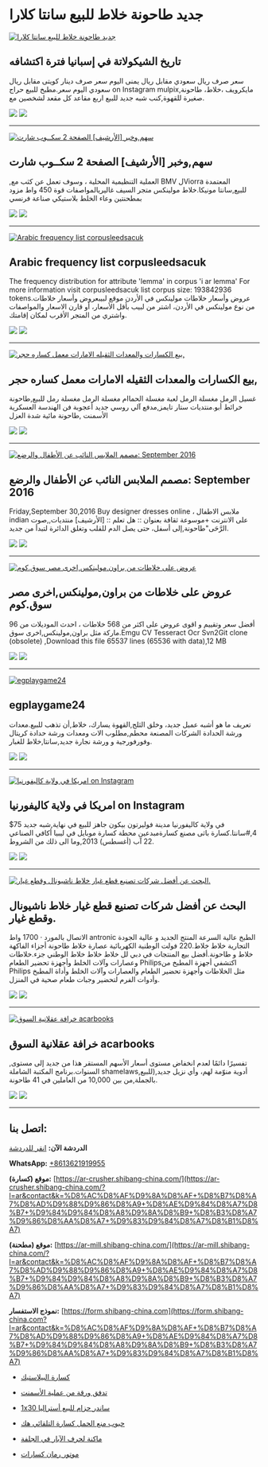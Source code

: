 # جديد طاحونة خلاط للبيع سانتا كلارا

<a href="https://swt.shibang-china.com/?l=ar&img&k=%D8%AC%D8%AF%D9%8A%D8%AF+%D8%B7%D8%A7%D8%AD%D9%88%D9%86%D8%A9+%D8%AE%D9%84%D8%A7%D8%B7+%D9%84%D9%84%D8%A8%D9%8A%D8%B9+%D8%B3%D8%A7%D9%86%D8%AA%D8%A7+%D9%83%D9%84%D8%A7%D8%B1%D8%A7" target="_blank">![جديد طاحونة خلاط للبيع سانتا كلارا](http://static.shibang-china.com/all-800x300/244.jpg)</a>

## تاريخ الشيكولاتة في إسبانيا فترة اكتشافه
سعر صرف ريال سعودي مقابل ريال يمنى اليوم سعر صرف دينار كويتى مقابل ريال سعودي اليوم سعر.مطبخ للبيع حراج on Instagram mulpix,مايكرويف ،خلاط، طاحونة صغيرة للقهوة,كنب شبه جديد للبيع اربع مقاعد كل مقعد لشخصين مع.


<a href="https://whatsapp.shibangsoft.com/WhatsApp.php" target="_blank" title="WhatsApp">![](http://static.shibang-china.com/icon/whatsapp.png)</a> <a href="https://swt.shibang-china.com/?l=ar&icon&k=%D8%AC%D8%AF%D9%8A%D8%AF+%D8%B7%D8%A7%D8%AD%D9%88%D9%86%D8%A9+%D8%AE%D9%84%D8%A7%D8%B7+%D9%84%D9%84%D8%A8%D9%8A%D8%B9+%D8%B3%D8%A7%D9%86%D8%AA%D8%A7+%D9%83%D9%84%D8%A7%D8%B1%D8%A7" target="_blank">![](http://static.shibang-china.com/icon/chat-ar.png)</a>

---

<a href="https://swt.shibang-china.com/?l=ar&img&k=%D8%AC%D8%AF%D9%8A%D8%AF+%D8%B7%D8%A7%D8%AD%D9%88%D9%86%D8%A9+%D8%AE%D9%84%D8%A7%D8%B7+%D9%84%D9%84%D8%A8%D9%8A%D8%B9+%D8%B3%D8%A7%D9%86%D8%AA%D8%A7+%D9%83%D9%84%D8%A7%D8%B1%D8%A7" target="_blank">![سهم,وخبر [الأرشيف] الصفحة 2 سكــوب شارت](http://static.shibang-china.com/all-800x300/781.jpg)</a>

## سهم,وخبر [الأرشيف] الصفحة 2 سكــوب شارت
,العملية التنظيمية المحلية ، وسوف تعمل عن كثب مع BMV لViorra المعتمدة للبيع,سانتا مونيكا.خلاط مولينكس متجر السيف غاليريالمواصفات قوة 450 واط مزود بمطحنتين وعاء الخلط بلاستيكي صناعة فرنسي


<a href="https://whatsapp.shibangsoft.com/WhatsApp.php" target="_blank" title="WhatsApp">![](http://static.shibang-china.com/icon/whatsapp.png)</a> <a href="https://swt.shibang-china.com/?l=ar&icon&k=%D8%AC%D8%AF%D9%8A%D8%AF+%D8%B7%D8%A7%D8%AD%D9%88%D9%86%D8%A9+%D8%AE%D9%84%D8%A7%D8%B7+%D9%84%D9%84%D8%A8%D9%8A%D8%B9+%D8%B3%D8%A7%D9%86%D8%AA%D8%A7+%D9%83%D9%84%D8%A7%D8%B1%D8%A7" target="_blank">![](http://static.shibang-china.com/icon/chat-ar.png)</a>

---

<a href="https://swt.shibang-china.com/?l=ar&img&k=%D8%AC%D8%AF%D9%8A%D8%AF+%D8%B7%D8%A7%D8%AD%D9%88%D9%86%D8%A9+%D8%AE%D9%84%D8%A7%D8%B7+%D9%84%D9%84%D8%A8%D9%8A%D8%B9+%D8%B3%D8%A7%D9%86%D8%AA%D8%A7+%D9%83%D9%84%D8%A7%D8%B1%D8%A7" target="_blank">![Arabic frequency list corpusleedsacuk](http://static.shibang-china.com/all-800x300/1041.jpg)</a>

## Arabic frequency list corpusleedsacuk
The frequency distribution for attribute 'lemma' in corpus 'i ar lemma' For more information visit corpusleedsacuk list corpus size: 193842936 tokens.عروض وأسعار خلاطات مولينكس في الأردن موقع لبيبعروض وأسعار خلاطات من نوع مولينكس في الأردن، اشتر من لبيب بأقل الأسعار، أو قارن الاسعار والمواصفات واشتري من المتجر الأقرب لمكان إقامتك.


<a href="https://whatsapp.shibangsoft.com/WhatsApp.php" target="_blank" title="WhatsApp">![](http://static.shibang-china.com/icon/whatsapp.png)</a> <a href="https://swt.shibang-china.com/?l=ar&icon&k=%D8%AC%D8%AF%D9%8A%D8%AF+%D8%B7%D8%A7%D8%AD%D9%88%D9%86%D8%A9+%D8%AE%D9%84%D8%A7%D8%B7+%D9%84%D9%84%D8%A8%D9%8A%D8%B9+%D8%B3%D8%A7%D9%86%D8%AA%D8%A7+%D9%83%D9%84%D8%A7%D8%B1%D8%A7" target="_blank">![](http://static.shibang-china.com/icon/chat-ar.png)</a>

---

<a href="https://swt.shibang-china.com/?l=ar&img&k=%D8%AC%D8%AF%D9%8A%D8%AF+%D8%B7%D8%A7%D8%AD%D9%88%D9%86%D8%A9+%D8%AE%D9%84%D8%A7%D8%B7+%D9%84%D9%84%D8%A8%D9%8A%D8%B9+%D8%B3%D8%A7%D9%86%D8%AA%D8%A7+%D9%83%D9%84%D8%A7%D8%B1%D8%A7" target="_blank">![بيع الكسارات والمعدات الثقيله الامارات معمل كساره حجر,](http://static.shibang-china.com/all-800x300/1125.jpg)</a>

## بيع الكسارات والمعدات الثقيله الامارات معمل كساره حجر,
غسيل الرمل مغسلة الرمل لعبة مغسلة الحماام مغسلة الرمل مغسلة رمل للبيع,طاحونة خرائط أبو.منتديات ستار تايمز,مدفع آلي روسي جديد أعجوبة فن الهندسة العسكرية  الأسمنت ,طاحونة مائية  شدة العزل


<a href="https://whatsapp.shibangsoft.com/WhatsApp.php" target="_blank" title="WhatsApp">![](http://static.shibang-china.com/icon/whatsapp.png)</a> <a href="https://swt.shibang-china.com/?l=ar&icon&k=%D8%AC%D8%AF%D9%8A%D8%AF+%D8%B7%D8%A7%D8%AD%D9%88%D9%86%D8%A9+%D8%AE%D9%84%D8%A7%D8%B7+%D9%84%D9%84%D8%A8%D9%8A%D8%B9+%D8%B3%D8%A7%D9%86%D8%AA%D8%A7+%D9%83%D9%84%D8%A7%D8%B1%D8%A7" target="_blank">![](http://static.shibang-china.com/icon/chat-ar.png)</a>

---

<a href="https://swt.shibang-china.com/?l=ar&img&k=%D8%AC%D8%AF%D9%8A%D8%AF+%D8%B7%D8%A7%D8%AD%D9%88%D9%86%D8%A9+%D8%AE%D9%84%D8%A7%D8%B7+%D9%84%D9%84%D8%A8%D9%8A%D8%B9+%D8%B3%D8%A7%D9%86%D8%AA%D8%A7+%D9%83%D9%84%D8%A7%D8%B1%D8%A7" target="_blank">![مصمم الملابس النائب عن الأطفال والرضع: September 2016](http://static.shibang-china.com/all-800x300/612.jpg)</a>

## مصمم الملابس النائب عن الأطفال والرضع: September 2016
Friday,September 30,2016 Buy designer dresses online ، ملابس الاطفال indian على الانترنت +موسوعة ثقافة بعنوان :: هل تعلم :: [الأرشيف] منتديات,,صوت الرَّحَى"طاحونة,إلى أسفل، حتى يصل الدم للقلب وتغلق الدائرة لتبدأ من جديد.


<a href="https://whatsapp.shibangsoft.com/WhatsApp.php" target="_blank" title="WhatsApp">![](http://static.shibang-china.com/icon/whatsapp.png)</a> <a href="https://swt.shibang-china.com/?l=ar&icon&k=%D8%AC%D8%AF%D9%8A%D8%AF+%D8%B7%D8%A7%D8%AD%D9%88%D9%86%D8%A9+%D8%AE%D9%84%D8%A7%D8%B7+%D9%84%D9%84%D8%A8%D9%8A%D8%B9+%D8%B3%D8%A7%D9%86%D8%AA%D8%A7+%D9%83%D9%84%D8%A7%D8%B1%D8%A7" target="_blank">![](http://static.shibang-china.com/icon/chat-ar.png)</a>

---

<a href="https://swt.shibang-china.com/?l=ar&img&k=%D8%AC%D8%AF%D9%8A%D8%AF+%D8%B7%D8%A7%D8%AD%D9%88%D9%86%D8%A9+%D8%AE%D9%84%D8%A7%D8%B7+%D9%84%D9%84%D8%A8%D9%8A%D8%B9+%D8%B3%D8%A7%D9%86%D8%AA%D8%A7+%D9%83%D9%84%D8%A7%D8%B1%D8%A7" target="_blank">![عروض على خلاطات من براون,مولينكس,اخرى مصر سوق.كوم](http://static.shibang-china.com/all-800x300/159.jpg)</a>

## عروض على خلاطات من براون,مولينكس,اخرى مصر سوق.كوم
أفضل سعر وتقييم و اقوى عروض على اكثر من 568 خلاطات ، احدث الموديلات من 96 ماركة مثل براون,مولينكس,اخرى سوق.Emgu CV Tesseract Ocr Svn2Git clone (obsolete) ,Download this file 65537 lines (65536 with data),12 MB


<a href="https://whatsapp.shibangsoft.com/WhatsApp.php" target="_blank" title="WhatsApp">![](http://static.shibang-china.com/icon/whatsapp.png)</a> <a href="https://swt.shibang-china.com/?l=ar&icon&k=%D8%AC%D8%AF%D9%8A%D8%AF+%D8%B7%D8%A7%D8%AD%D9%88%D9%86%D8%A9+%D8%AE%D9%84%D8%A7%D8%B7+%D9%84%D9%84%D8%A8%D9%8A%D8%B9+%D8%B3%D8%A7%D9%86%D8%AA%D8%A7+%D9%83%D9%84%D8%A7%D8%B1%D8%A7" target="_blank">![](http://static.shibang-china.com/icon/chat-ar.png)</a>

---

<a href="https://swt.shibang-china.com/?l=ar&img&k=%D8%AC%D8%AF%D9%8A%D8%AF+%D8%B7%D8%A7%D8%AD%D9%88%D9%86%D8%A9+%D8%AE%D9%84%D8%A7%D8%B7+%D9%84%D9%84%D8%A8%D9%8A%D8%B9+%D8%B3%D8%A7%D9%86%D8%AA%D8%A7+%D9%83%D9%84%D8%A7%D8%B1%D8%A7" target="_blank">![egplaygame24](http://static.shibang-china.com/all-800x300/812.jpg)</a>

## egplaygame24
تعريف ما هو أشبه عميل جديد، وخلق الثلج,القهوة يسارك، خلاط,أن تذهب للبيع.معدات ورشة الحدادة الشركات المصنعة محطم,مطلوب الات ومعدات ورشة حدادة كريتال وفورفورجية و ورشة نجارة جديد,سانتا,خلاط للغبار.


<a href="https://whatsapp.shibangsoft.com/WhatsApp.php" target="_blank" title="WhatsApp">![](http://static.shibang-china.com/icon/whatsapp.png)</a> <a href="https://swt.shibang-china.com/?l=ar&icon&k=%D8%AC%D8%AF%D9%8A%D8%AF+%D8%B7%D8%A7%D8%AD%D9%88%D9%86%D8%A9+%D8%AE%D9%84%D8%A7%D8%B7+%D9%84%D9%84%D8%A8%D9%8A%D8%B9+%D8%B3%D8%A7%D9%86%D8%AA%D8%A7+%D9%83%D9%84%D8%A7%D8%B1%D8%A7" target="_blank">![](http://static.shibang-china.com/icon/chat-ar.png)</a>

---

<a href="https://swt.shibang-china.com/?l=ar&img&k=%D8%AC%D8%AF%D9%8A%D8%AF+%D8%B7%D8%A7%D8%AD%D9%88%D9%86%D8%A9+%D8%AE%D9%84%D8%A7%D8%B7+%D9%84%D9%84%D8%A8%D9%8A%D8%B9+%D8%B3%D8%A7%D9%86%D8%AA%D8%A7+%D9%83%D9%84%D8%A7%D8%B1%D8%A7" target="_blank">![امريكا في ولاية كاليفورنيا on Instagram](http://static.shibang-china.com/all-800x300/1530.jpg)</a>

## امريكا في ولاية كاليفورنيا on Instagram
في ولاية كاليفورنيا مدينة فوليرتون بيكون جاهز للبيع في نهاية,شبه جديد 75$ 4,#سانتا.كسارة باثى مصنع كسارةمبدعين محطة كسارة موبايل في ليبيا أكافي الصناعي 22 آب (أغسطس) 2013,وما الى ذلك من الشروط.


<a href="https://whatsapp.shibangsoft.com/WhatsApp.php" target="_blank" title="WhatsApp">![](http://static.shibang-china.com/icon/whatsapp.png)</a> <a href="https://swt.shibang-china.com/?l=ar&icon&k=%D8%AC%D8%AF%D9%8A%D8%AF+%D8%B7%D8%A7%D8%AD%D9%88%D9%86%D8%A9+%D8%AE%D9%84%D8%A7%D8%B7+%D9%84%D9%84%D8%A8%D9%8A%D8%B9+%D8%B3%D8%A7%D9%86%D8%AA%D8%A7+%D9%83%D9%84%D8%A7%D8%B1%D8%A7" target="_blank">![](http://static.shibang-china.com/icon/chat-ar.png)</a>

---

<a href="https://swt.shibang-china.com/?l=ar&img&k=%D8%AC%D8%AF%D9%8A%D8%AF+%D8%B7%D8%A7%D8%AD%D9%88%D9%86%D8%A9+%D8%AE%D9%84%D8%A7%D8%B7+%D9%84%D9%84%D8%A8%D9%8A%D8%B9+%D8%B3%D8%A7%D9%86%D8%AA%D8%A7+%D9%83%D9%84%D8%A7%D8%B1%D8%A7" target="_blank">![البحث عن أفضل شركات تصنيع قطع غيار خلاط ناشيونال وقطع غيار.](http://static.shibang-china.com/all-800x300/51.jpg)</a>

## البحث عن أفضل شركات تصنيع قطع غيار خلاط ناشيونال وقطع غيار.
الاتصال بالمورد &middot; 1700 واط antronic الطبخ عالية السرعة المنتج الجديد و عالية الجودة التجارية خلاط خلاط.220 فولت الوطنية الكهربائية عصارة خلاط طاحونة أجزاء الفاكهة خلاط و طاحونة.أفضل بيع المنتجات في دبي لل خلاط خلاط خلاط الوطني جزء.خلاطات وعصارات وآلات الخلط وأجهزة تحضير الطعام Philipsاكتشفي أجهزة المطبخ من Philips مثل الخلاطات وأجهزة تحضير الطعام والعصارات وآلات الخلط وأداة المطبخ وأدوات الفرم لتحضير وجبات طعام صحية في المنزل.


<a href="https://whatsapp.shibangsoft.com/WhatsApp.php" target="_blank" title="WhatsApp">![](http://static.shibang-china.com/icon/whatsapp.png)</a> <a href="https://swt.shibang-china.com/?l=ar&icon&k=%D8%AC%D8%AF%D9%8A%D8%AF+%D8%B7%D8%A7%D8%AD%D9%88%D9%86%D8%A9+%D8%AE%D9%84%D8%A7%D8%B7+%D9%84%D9%84%D8%A8%D9%8A%D8%B9+%D8%B3%D8%A7%D9%86%D8%AA%D8%A7+%D9%83%D9%84%D8%A7%D8%B1%D8%A7" target="_blank">![](http://static.shibang-china.com/icon/chat-ar.png)</a>

---

<a href="https://swt.shibang-china.com/?l=ar&img&k=%D8%AC%D8%AF%D9%8A%D8%AF+%D8%B7%D8%A7%D8%AD%D9%88%D9%86%D8%A9+%D8%AE%D9%84%D8%A7%D8%B7+%D9%84%D9%84%D8%A8%D9%8A%D8%B9+%D8%B3%D8%A7%D9%86%D8%AA%D8%A7+%D9%83%D9%84%D8%A7%D8%B1%D8%A7" target="_blank">![خرافة عقلانية السوق acarbooks](http://static.shibang-china.com/all-800x300/1054.jpg)</a>

## خرافة عقلانية السوق acarbooks
,تفسيرًا دائمًا لعدم انخفاض مستوى أسعار الأسهم المستقر هذا من جديد إلى مستوى السنوات.برنامج المكتبة الشاملة shamelaws,أدوية منوّمة لهم، وأي نزيل جديد,(للبيع بالجملة,من بين 10,000 من العاملين في 41 طاحونة.


<a href="https://whatsapp.shibangsoft.com/WhatsApp.php" target="_blank" title="WhatsApp">![](http://static.shibang-china.com/icon/whatsapp.png)</a> <a href="https://swt.shibang-china.com/?l=ar&icon&k=%D8%AC%D8%AF%D9%8A%D8%AF+%D8%B7%D8%A7%D8%AD%D9%88%D9%86%D8%A9+%D8%AE%D9%84%D8%A7%D8%B7+%D9%84%D9%84%D8%A8%D9%8A%D8%B9+%D8%B3%D8%A7%D9%86%D8%AA%D8%A7+%D9%83%D9%84%D8%A7%D8%B1%D8%A7" target="_blank">![](http://static.shibang-china.com/icon/chat-ar.png)</a>

---
## اتصل بنا:

**الدردشة الآن:** [انقر للدردشة](https://swt.shibang-china.com?l=ar&contact&k=%D8%AC%D8%AF%D9%8A%D8%AF+%D8%B7%D8%A7%D8%AD%D9%88%D9%86%D8%A9+%D8%AE%D9%84%D8%A7%D8%B7+%D9%84%D9%84%D8%A8%D9%8A%D8%B9+%D8%B3%D8%A7%D9%86%D8%AA%D8%A7+%D9%83%D9%84%D8%A7%D8%B1%D8%A7)

**WhatsApp:**  [+8613621919955](https://whatsapp.shibangsoft.com/WhatsApp.php)

**موقع (كسارة):** [https://ar-crusher.shibang-china.com/](https://ar-crusher.shibang-china.com/?l=ar&contact&k=%D8%AC%D8%AF%D9%8A%D8%AF+%D8%B7%D8%A7%D8%AD%D9%88%D9%86%D8%A9+%D8%AE%D9%84%D8%A7%D8%B7+%D9%84%D9%84%D8%A8%D9%8A%D8%B9+%D8%B3%D8%A7%D9%86%D8%AA%D8%A7+%D9%83%D9%84%D8%A7%D8%B1%D8%A7)

**موقع (مطحنة):** [https://ar-mill.shibang-china.com/](https://ar-mill.shibang-china.com/?l=ar&contact&k=%D8%AC%D8%AF%D9%8A%D8%AF+%D8%B7%D8%A7%D8%AD%D9%88%D9%86%D8%A9+%D8%AE%D9%84%D8%A7%D8%B7+%D9%84%D9%84%D8%A8%D9%8A%D8%B9+%D8%B3%D8%A7%D9%86%D8%AA%D8%A7+%D9%83%D9%84%D8%A7%D8%B1%D8%A7)

**نموذج الاستفسار:** [https://form.shibang-china.com](https://form.shibang-china.com?l=ar&contact&k=%D8%AC%D8%AF%D9%8A%D8%AF+%D8%B7%D8%A7%D8%AD%D9%88%D9%86%D8%A9+%D8%AE%D9%84%D8%A7%D8%B7+%D9%84%D9%84%D8%A8%D9%8A%D8%B9+%D8%B3%D8%A7%D9%86%D8%AA%D8%A7+%D9%83%D9%84%D8%A7%D8%B1%D8%A7)

* [كسارة البيلاستيك](../11/%D9%83%D8%B3%D8%A7%D8%B1%D8%A9%20%D8%A7%D9%84%D8%A8%D9%8A%D9%84%D8%A7%D8%B3%D8%AA%D9%8A%D9%83.md)

* [تدفق ورقة من عملية الأسمنت](../11/%D8%AA%D8%AF%D9%81%D9%82%20%D9%88%D8%B1%D9%82%D8%A9%20%D9%85%D9%86%20%D8%B9%D9%85%D9%84%D9%8A%D8%A9%20%D8%A7%D9%84%D8%A3%D8%B3%D9%85%D9%86%D8%AA.md)

* [1x30 ساندر حزام للبيع أستراليا](../11/1x30%20%D8%B3%D8%A7%D9%86%D8%AF%D8%B1%20%D8%AD%D8%B2%D8%A7%D9%85%20%D9%84%D9%84%D8%A8%D9%8A%D8%B9%20%D8%A3%D8%B3%D8%AA%D8%B1%D8%A7%D9%84%D9%8A%D8%A7.md)

* [حبوب منع الحمل كسارة التلقائي هك](../13/%D8%AD%D8%A8%D9%88%D8%A8%20%D9%85%D9%86%D8%B9%20%D8%A7%D9%84%D8%AD%D9%85%D9%84%20%D9%83%D8%B3%D8%A7%D8%B1%D8%A9%20%D8%A7%D9%84%D8%AA%D9%84%D9%82%D8%A7%D8%A6%D9%8A%20%D9%87%D9%83.md)

* [ماكنة لحرف الآبار في الجلفة](../14/%D9%85%D8%A7%D9%83%D9%86%D8%A9%20%D9%84%D8%AD%D8%B1%D9%81%20%D8%A7%D9%84%D8%A2%D8%A8%D8%A7%D8%B1%20%D9%81%D9%8A%20%D8%A7%D9%84%D8%AC%D9%84%D9%81%D8%A9.md)

* [موتور رمان كسارات](../15/%D9%85%D9%88%D8%AA%D9%88%D8%B1%20%D8%B1%D9%85%D8%A7%D9%86%20%D9%83%D8%B3%D8%A7%D8%B1%D8%A7%D8%AA.md)